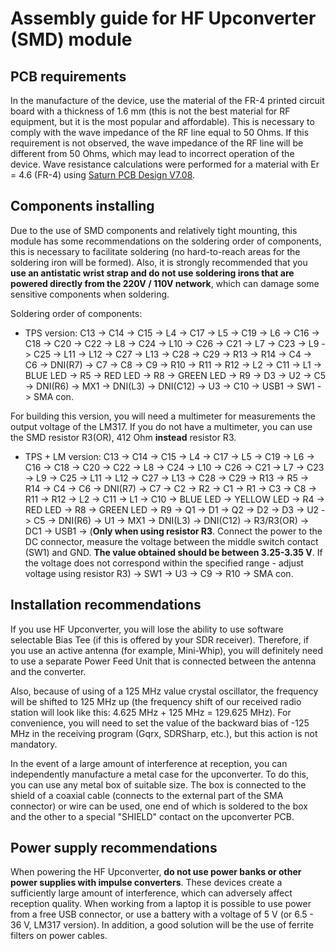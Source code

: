 # Assembly guide for HF Upconverter (SMD) module

## PCB requirements
In the manufacture of the device, use the material of the FR-4 printed circuit board with a thickness of 1.6 mm (this is not the best material for RF equipment, but it is the most popular and affordable). This is necessary to comply with the wave impedance of the RF line equal to 50 Ohms. If this requirement is not observed, the wave impedance of the RF line will be different from 50 Ohms, which may lead to incorrect operation of the device. Wave resistance calculations were performed for a material with Er = 4.6 (FR-4) using [Saturn PCB Design V7.08](http://www.saturnpcb.com/pcb_toolkit/).

## Components installing 
Due to the use of SMD components and relatively tight mounting, this module has some recommendations on the soldering order of components, this is necessary to facilitate soldering (no hard-to-reach areas for the soldering iron will be formed).
Also, it is strongly recommended that you **use an antistatic wrist strap and do not use soldering irons that are powered directly from the 220V / 110V network**, which can damage some sensitive components when soldering.

Soldering order of components:

- TPS version: C13 -> C14 -> C15 -> L4 -> C17 -> L5 -> C19 -> L6 -> C16 -> C18 -> C20 -> C22 -> L8 -> C24 -> L10 -> C26 -> C21 -> L7 -> C23 -> L9 -> C25 -> L11 -> L12 -> C27 -> L13 -> C28 -> C29 -> R13 -> R14 -> C4 -> C6 -> DNI(R7) -> C7 -> C8 -> C9 -> R10 -> R11 -> R12 -> L2 -> C11 -> L1 -> BLUE LED -> R5 -> RED LED -> R8 -> GREEN LED -> R9 -> D3 -> U2 -> C5 -> DNI(R6) -> MX1 -> DNI(L3) -> DNI(C12) -> U3 -> C10 -> USB1 -> SW1 -> SMA con.

For building this version, you will need a multimeter for measurements the output voltage of the LM317. If you do not have a multimeter, you can use the SMD resistor R3(OR), 412 Ohm **instead** resistor R3.  

- TPS + LM version: C13 -> C14 -> C15 -> L4 -> C17 -> L5 -> C19 -> L6 -> C16 -> C18 -> C20 -> C22 -> L8 -> C24 -> L10 -> C26 -> C21 -> L7 -> C23 -> L9 -> C25 -> L11 -> L12 -> C27 -> L13 -> C28 -> C29 -> R13 -> R5 -> R14 -> C4 -> C6 -> DNI(R7) -> C7 -> C2 -> R2 -> C1 -> R1 -> C3 -> C8 -> R11 -> R12 -> L2 -> C11 -> L1 -> C10 -> BLUE LED -> YELLOW LED -> R4 -> RED LED -> R8 -> GREEN LED -> R9 -> Q1 -> D1 -> Q2 -> D2 -> D3 -> U2 -> C5 -> DNI(R6) -> U1 -> MX1 -> DNI(L3) -> DNI(C12) ->  R3/R3(OR) -> DC1 -> USB1 -> (**Only when using resistor R3**. Connect the power to the DC connector, measure the voltage between the middle switch contact (SW1) and GND. **The value obtained should be between 3.25-3.35 V**. If the voltage does not correspond within the specified range - adjust voltage using resistor R3) -> SW1 -> U3 -> C9 -> R10 -> SMA con. 

## Installation recommendations
If you use HF Upconverter, you will lose the ability to use software selectable Bias Tee (if this is offered by your SDR receiver). Therefore, if you use an active antenna (for example, Mini-Whip), you will definitely need to use a separate Power Feed Unit that is connected between the antenna and the converter.

Also, because of using of a 125 MHz value crystal oscillator, the frequency will be shifted to 125 MHz up (the frequency shift of our received radio station will look like this: 4.625 MHz + 125 MHz = 129.625 MHz). For convenience, you will need to set the value of the backward bias of -125 MHz in the receiving program (Gqrx, SDRSharp, etc.), but this action is not mandatory.

In the event of a large amount of interference at reception, you can independently manufacture a metal case for the upconverter. To do this, you can use any metal box of suitable size. The box is connected to the shield of a coaxial cable (connects to the external part of the SMA connector) or wire can be used, one end of which is soldered to the box and the other to a special "SHIELD" contact on the upconverter PCB.

## Power supply recommendations
When powering the HF Upconverter, **do not use power banks or other power supplies with impulse converters**. These devices create a sufficiently large amount of interference, which can adversely affect reception quality. When working from a laptop it is possible to use power from a free USB connector, or use a battery with a voltage of 5 V (or 6.5 - 36 V, LM317 version). In addition, a good solution will be the use of ferrite filters on power cables.
